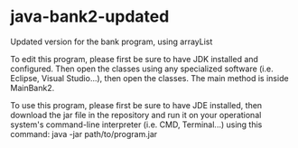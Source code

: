 # java-bank2-updated
Updated version for the bank program, using arrayList

To edit this program, please first be sure to have JDK installed and configured. Then open the classes using any specialized software (i.e. Eclipse, Visual Studio...), then open the classes. The main method is inside MainBank2.

To use this program, please first be sure to have JDE installed, then download the jar file in the repository and run it on your operational system's command-line interpreter (i.e. CMD, Terminal...) using this command: java -jar path/to/program.jar
